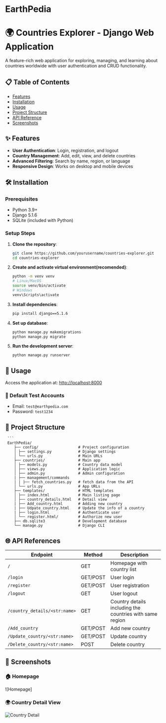 # EarthPedia
# 🌍 Countries Explorer - Django Web Application

A feature-rich web application for exploring, managing, and learning about countries worldwide with user authentication and CRUD functionality.

## 📋 Table of Contents
- [Features](#-features)
- [Installation](#-installation)
- [Usage](#-usage)
- [Project Structure](#-project-structure)
- [API Reference](#-api-reference)
- [Screenshots](#-screenshots)

## ✨ Features
- **User Authentication**: Login, registration, and logout
- **Country Management**: Add, edit, view, and delete countries
- **Advanced Filtering**: Search by name, region, or language
- **Responsive Design**: Works on desktop and mobile devices

## 🛠 Installation

### Prerequisites
- Python 3.9+
- Django 5.1.6
- SQLite (included with Python)

### Setup Steps
1. **Clone the repository**:
   ```bash
   git clone https://github.com/yourusername/countries-explorer.git
   cd countries-explorer
2. **Create and activate virtual environment(recomended)**:
    ```bash
   python -m venv venv
   # Linux/MacOS
   source venv/bin/activate
   # Windows
   venv\Scripts\activate
3. **Install dependencies**:
   ```bash
   pip install django==5.1.6
4. **Set up database**:
   ```bash
   python manage.py makemigrations
   python manage.py migrate
5. **Run the development server**:
   ```bash
   python manage.py runserver

## 🚀 Usage

Access the application at: [http://localhost:8000](http://localhost:8000)

### 🔐 Default Test Accounts
  - Email: `test@earthpedia.com`
  - Password: `test1234`

## 📂 Project Structure
     ```
     EarthPedia/
        ├── config/                  # Project configuration
        │ ├── settings.py            # Django settings
        │ └── urls.py                # Main URLs
        ├── countries/               # Main app
        │ ├── models.py              # Country data model
        │ ├── views.py               # Application logic
        │ ├── admin.py               # Admin configuration
        | ├── management/commands
        | | ├── fetch_countries.py   # fetch data from the API
        │ └── urls.py                # App URLs
        ├── templates/               # HTML templates
        │ ├── index.html             # Main listing page
        │ ├── country_details.html   # Detail view
        | ├── Add_country.html       # Adding new country
        | ├── Udpate_country.html    # Update the info of a country
        | ├── login.html             # Authenticate user
        │ └── register.html/         # Authorize new user
        ├── db.sqlite3               # Development database
        └── manage.py                # Django CLI



## 🌐 API References

| Endpoint                              | Method     | Description               |
|---------------------------------------|------------|---------------------------|
| `/`                                   | GET        | Homepage with country list |
| `/login`                              | GET/POST   | User login                |
| `/register`                           | GET/POST   | User registration         |
| `/logout`                             | GET        | User logout               |
| `/country_details/<str:name>`        | GET        | Country details including the countries with same region |
| `/Add_country`                        | GET/POST   | Add new country           |
| `/Update_country/<str:name>`         | GET/POST   | Update country            |
| `/Delete_country/<str:name>`         | POST       | Delete country            |

## 📸 Screenshots

### 🏠 Homepage
![Homepage]

### 🌍 Country Detail View
![Country Detail]()

